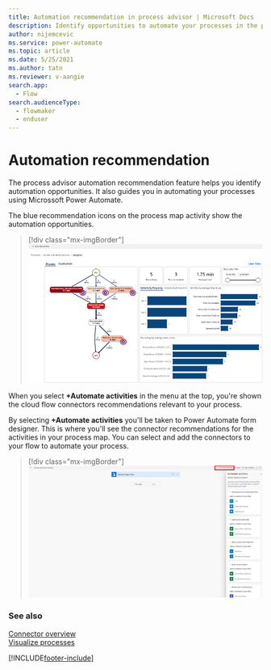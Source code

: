 ```yaml
---
title: Automation recommendation in process advisor | Microsoft Docs
description: Identify opportunities to automate your processes in the process advisor feature.
author: nijemcevic 
ms.service: power-automate
ms.topic: article
ms.date: 5/25/2021
ms.author: tatn
ms.reviewer: v-aangie
search.app: 
  - Flow
search.audienceType:
  - flowmaker
  - enduser
---
```

# Automation recommendation

The process advisor automation recommendation feature helps you identify automation opportunities. It also guides you in automating your processes using Microssoft Power Automate.

The blue recommendation icons on the process map activity show the automation opportunities.

> [!div class="mx-imgBorder"]
> ![Automation recommendation](media/automation-reco-dot.png "Automation recommendation")

When you select **+Automate activities** in the menu at the top, you're shown the cloud flow connectors recommendations relevant to your process.

By selecting **+Automate activities** you'll be taken to Power Automate form designer. This is where you'll see the connector recommendations for the activities in your process map. You can select and add the connectors to your flow to automate your process.

> [!div class="mx-imgBorder"]
> ![Automate activities](media/automation-reco-2.png "Automate activities")

### See also

[Connector overview](/connectors/connectors)<br/>
[Visualize processes](process-advisor-visualize.md)

[!INCLUDE[footer-include](includes/footer-banner.md)]

